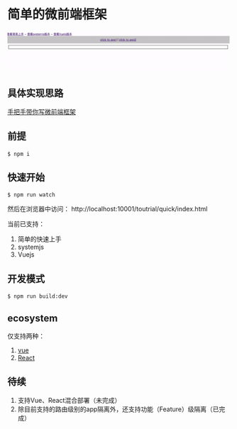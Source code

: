 # 简单的微前端框架

![demo](https://github.com/zjoney/Single-Spa-about-vue/blob/main/demo.gif)

## 具体实现思路
[手把手带你写微前端框架](https://github.com/zjoney/Single-Spa-about-vue/issues)

## 前提
```shell
$ npm i
```

## 快速开始
```shell
$ npm run watch
```
然后在浏览器中访问： http://localhost:10001/toutrial/quick/index.html

当前已支持：
1. 简单的快速上手
2. systemjs
3. Vuejs

## 开发模式
```shell
$ npm run build:dev
```

## ecosystem

仅支持两种：

1. [vue](https://github.com/zjoney/Single-Spa-about-vue/blob/master/ecosystem/my-single-spa-vue.js)
2. [React](https://github.com/zjoney/Single-Spa-about-vue/blob/master/ecosystem/my-single-spa-react.js)


## 待续
1. 支持Vue、React混合部署（未完成）
2. 除目前支持的路由级别的app隔离外，还支持功能（Feature）级隔离（已完成）
